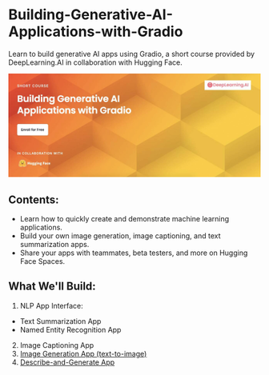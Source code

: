 # Building-Generative-AI-Applications-with-Gradio

Learn to build generative AI apps using Gradio, a short course provided by DeepLearning.AI in collaboration with Hugging Face.

![Cover Image](https://github.com/suphawadeeth/Building-Generative-AI-Applications-with-Gradio/blob/main/Images/genAIcover.jpg)

## Contents:

- Learn how to quickly create and demonstrate machine learning applications.
- Build your own image generation, image captioning, and text summarization apps.
- Share your apps with teammates, beta testers, and more on Hugging Face Spaces.

## What We'll Build:

1. NLP App Interface:
  - Text Summarization App
  - Named Entity Recognition App
2. Image Captioning App
3. [Image Generation App (text-to-image)](https://github.com/suphawadeeth/Building-Generative-AI-Applications-with-Gradio/blob/main/03_image_generation_app.ipynb)
4. [Describe-and-Generate App](https://github.com/suphawadeeth/Building-Generative-AI-Applications-with-Gradio/blob/main/04_describe_and_generate_app.ipynb)

